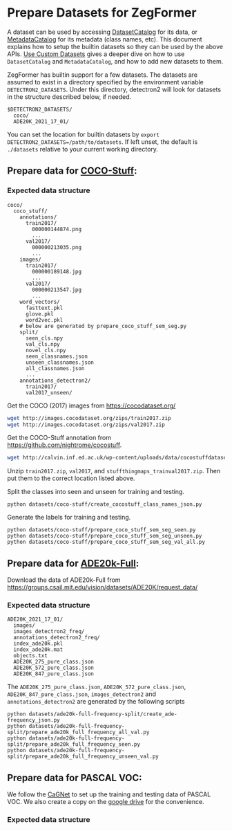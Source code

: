 # Prepare Datasets for ZegFormer

A dataset can be used by accessing [DatasetCatalog](https://detectron2.readthedocs.io/modules/data.html#detectron2.data.DatasetCatalog)
for its data, or [MetadataCatalog](https://detectron2.readthedocs.io/modules/data.html#detectron2.data.MetadataCatalog) for its metadata (class names, etc).
This document explains how to setup the builtin datasets so they can be used by the above APIs.
[Use Custom Datasets](https://detectron2.readthedocs.io/tutorials/datasets.html) gives a deeper dive on how to use `DatasetCatalog` and `MetadataCatalog`,
and how to add new datasets to them.

ZegFormer has builtin support for a few datasets.
The datasets are assumed to exist in a directory specified by the environment variable
`DETECTRON2_DATASETS`.
Under this directory, detectron2 will look for datasets in the structure described below, if needed.
```
$DETECTRON2_DATASETS/
  coco/
  ADE20K_2021_17_01/
```

You can set the location for builtin datasets by `export DETECTRON2_DATASETS=/path/to/datasets`.
If left unset, the default is `./datasets` relative to your current working directory.

## Prepare data for [COCO-Stuff](https://github.com/nightrome/cocostuff):

### Expected data structure

```
coco/
  coco_stuff/
    annotations/
      train2017/
        000000144874.png
        ...
      val2017/
        000000213035.png
        ...
    images/
      train2017/
        000000189148.jpg
        ...   
      val2017/
        000000213547.jpg
        ...
    word_vectors/
      fasttext.pkl
      glove.pkl
      word2vec.pkl    
    # below are generated by prepare_coco_stuff_sem_seg.py
    split/
      seen_cls.npy
      val_cls.npy
      novel_cls.npy
      seen_classnames.json
      unseen_classnames.json
      all_classnames.json
      ...
    annotations_detectron2/
      train2017/
      val2017_unseen/ 
```
Get the COCO (2017) images from https://cocodataset.org/

```bash
wget http://images.cocodataset.org/zips/train2017.zip
wget http://images.cocodataset.org/zips/val2017.zip
```

Get the COCO-Stuff annotation from https://github.com/nightrome/cocostuff.
```bash
wget http://calvin.inf.ed.ac.uk/wp-content/uploads/data/cocostuffdataset/stuffthingmaps_trainval2017.zip
```
Unzip `train2017.zip`, `val2017`, and `stuffthingmaps_trainval2017.zip`. Then put them to the correct location listed above.

[comment]: <> (Download the word vectors fasttext.pkl, glove.pkl, and word2vec.pkl from https://github.com/subhc/SPNet/tree/master/data/datasets/cocostuff/word_vectors &#40;optional, for implement SPNet only.&#41;)

[comment]: <> (Download seen_cls.npy, val_cls.npy, novel_cls.npy from https://github.com/subhc/SPNet/tree/master/data/datasets/cocostuff/split)

Split the classes into seen and unseen for training and testing.

```
python datasets/coco-stuff/create_cocostuff_class_names_json.py
```
Generate the labels for training and testing.

```
python datasets/coco-stuff/prepare_coco_stuff_sem_seg_seen.py
python datasets/coco-stuff/prepare_coco_stuff_sem_seg_unseen.py
python datasets/coco-stuff/prepare_coco_stuff_sem_seg_val_all.py
```



## Prepare data for [ADE20k-Full](https://groups.csail.mit.edu/vision/datasets/ADE20K/):
Download the data of ADE20k-Full from https://groups.csail.mit.edu/vision/datasets/ADE20K/request_data/

### Expected data structure 
```
ADE20K_2021_17_01/
  images/
  images_detectron2_freq/
  annotations_detectron2_freq/
  index_ade20k.pkl
  index_ade20k.mat
  objects.txt
  ADE20K_275_pure_class.json
  ADE20K_572_pure_class.json
  ADE20K_847_pure_class.json
```
The `ADE20K_275_pure_class.json`, `ADE20K_572_pure_class.json`, `ADE20K_847_pure_class.json`, `images_detectron2` and `annotations_detectron2` are generated by the following scripts

```
python datasets/ade20k-full-frequency-split/create_ade-frequency_json.py
python datasets/ade20k-full-frequency-split/prepare_ade20k_full_frequency_all_val.py
python datasets/ade20k-full-frequency-split/prepare_ade20k_full_frequency_seen.py
python datasets/ade20k-full-frequency-split/prepare_ade20k_full_frequency_unseen_val.py

```

## Prepare data for PASCAL VOC:
We follow the [CaGNet](https://github.com/bcmi/CaGNet-Zero-Shot-Semantic-Segmentation) to set up the training and testing data of PASCAL VOC.
We also create a copy on the [google drive](https://drive.google.com/file/d/1RvtsdXC_CdeaONcDC3j7emxcwMMG019F/view?usp=sharing) for the convenience.

### Expected data structure
